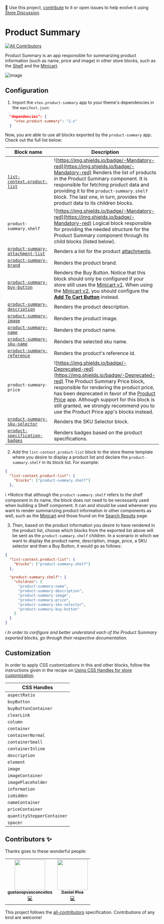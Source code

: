 📢 Use this project, [contribute](https://github.com/vtex-apps/product-summary) to it or open issues to help evolve it using [Store Discussion](https://github.com/vtex-apps/store-discussion).

# Product Summary

<!-- ALL-CONTRIBUTORS-BADGE:START - Do not remove or modify this section -->
[![All Contributors](https://img.shields.io/badge/all_contributors-2-orange.svg?style=flat-square)](#contributors-)
<!-- ALL-CONTRIBUTORS-BADGE:END -->

Product Summary is an app responsible for summarizing product information (such as name, price and image) in other store blocks, such as the [Shelf](https://vtex.io/docs/components/all/vtex.shelf/) and the [Minicart](https://vtex.io/docs/components/all/vtex.minicart/).

![image](https://user-images.githubusercontent.com/284515/70235170-1a503a80-1741-11ea-952d-07b178995f92.png)

## Configuration

1. Import the `vtex.product-summary` app to your theme's dependencies in the `manifest.json`:

```json
  "dependencies": {
    "vtex.product-summary": "2.x"
  }
```

Now, you are able to use all blocks exported by the `product-summary` app. Check out the full list below:

| Block name     | Description | 
| -------------- | ----------- | 
| [`list-context.product-list`](https://vtex.io/docs/components/all/vtex.product-summary/product-summary-list) | ![https://img.shields.io/badge/-Mandatory-red](https://img.shields.io/badge/-Mandatory-red) Renders the list of products in the Product Summary component. It is responsible for fetching product data and providing it to the `product-summary.shelf` block. The last one, in turn, provides the product data to its children blocks. | 
| `product-summary.shelf` | ![https://img.shields.io/badge/-Mandatory-red](https://img.shields.io/badge/-Mandatory-red) Logical block responsible for providing the needed structure for the Product Summary component through its child blocks (listed below). 
| [`product-summary-attachment-list`](https://vtex.io/docs/components/all/vtex.product-summary/product-summary-attachmentlist) | Renders a list for the product [attachments](https://help.vtex.com/tutorial/adding-an-attachment--7zHMUpuoQE4cAskqEUWScU). | 
| [`product-summary-brand`](https://vtex.io/docs/components/all/vtex.product-summary/product-summary-brand)         | Renders the product brand. | 
| [`product-summary-buy-button`](https://vtex.io/docs/components/all/vtex.product-summary/product-summary-buy-button) | Renders the Buy Button. Notice that this block should only be configured if your store still uses the [Minicart v1](https://github.com/vtex-apps/minicart/blob/383d7bbd3295f06d1b5854a0add561a872e1515c/docs/README.md). When using the [Minicart v2](https://vtex.io/docs/components/all/vtex.minicart/), you should configure the [**Add To Cart Button**](https://vtex.io/docs/components/all/vtex.add-to-cart-button/) instead.  | 
| [`product-summary-description`](https://vtex.io/docs/components/all/vtex.product-summary/product-summary-description) | Renders the product description. | 
| [`product-summary-image`](https://vtex.io/docs/components/all/vtex.product-summary/product-summary-image) | Renders the product image. | 
| [`product-summary-name`](https://vtex.io/docs/components/all/vtex.product-summary/product-summary-name) | Renders the product name. | 
| [`product-summary-sku-name`](https://vtex.io/docs/components/all/vtex.product-summary/product-summary-sku-name) | Renders the selected sku name. | 
| [`product-summary-reference`](https://vtex.io/docs/components/all/vtex.product-summary/product-summary-reference) | Renders the product's reference id. | 
| `product-summary-price` | ![https://img.shields.io/badge/-Deprecated-red](https://img.shields.io/badge/-Deprecated-red) The Product Summary Price block, responsible for rendering the product price, has been deprecated in favor of the [Product Price](https://vtex.io/docs/components/all/vtex.product-price/) app. Although support for this block is still granted, we strongly recommend you to use the Product Price app's blocks instead. | 
| [`product-summary-sku-selector`](https://vtex.io/docs/components/all/vtex.product-summary/product-summary-sku-selector) | Renders the SKU Selector block. | 
| [`product-specification-badges`](https://vtex.io/docs/components/all/vtex.product-summary/product-summary-specification-badges) | Renders badges based on the product specifications. |

2. Add the `list-context.product-list` block to the store theme template where you desire to display a product list and declare the `product-summary.shelf` in its block list. For example:

```json
{
  "list-context.product-list": {
    "blocks": ["product-summary.shelf"]
  },
```

:information_source: *Notice that although the `product-summary.shelf` refers to the shelf component in its name, the block does not need to be necessarily used  when building a Shelf component. It can and should be used whenever you want to render summarizing product information in other components as well, such as the [Minicart](https://vtex.io/docs/components/all/vtex.minicart/) and those found on the [Search Results](https://vtex.io/docs/components/all/vtex.search-result/) page.
    
3. Then, based on the product information you desire to have rendered in the product list, choose which blocks from the exported list above will be sent as the `product-summary.shelf` children. In a scenario in which we want to display the product name, description, image, price, a SKU selector and then a Buy Button, it would go as follows:

```json
{
  "list-context.product-list": {
    "blocks": ["product-summary.shelf"]
  },

  "product-summary.shelf": {
    "children": [
      "product-summary-name",
      "product-summary-description",
      "product-summary-image",
      "product-summary-price",
      "product-summary-sku-selector",
      "product-summary-buy-button"
    ]
  }
}
```

:information_source: *In order to configure and better understand each of the Product Summary exported blocks, go through their respective documentation.*

## Customization

In order to apply CSS customizations in this and other blocks, follow the instructions given in the recipe on [Using CSS Handles for store customization](https://vtex.io/docs/recipes/style/using-css-handles-for-store-customization).

| CSS Handles                | 
| -------------------------- |
| `aspectRatio`              |
| `buyButton`                |
| `buyButtonContainer`       |
| `clearLink`                |
| `column`                   |
| `container`                |
| `containerNormal`          |
| `containerSmall`           |
| `containerInline`          |
| `description`              |
| `element`                  |
| `image`                    |
| `imageContainer`           |
| `imagePlaceholder`         |
| `information`              |
| `isHidden`                 |
| `nameContainer`            |
| `priceContainer`           |
| `quantityStepperContainer` |
| `spacer`                   |

<!-- DOCS-IGNORE:start -->

## Contributors ✨

Thanks goes to these wonderful people:

<!-- ALL-CONTRIBUTORS-LIST:START - Do not remove or modify this section -->
<!-- prettier-ignore-start -->
<!-- markdownlint-disable -->
<table>
  <tr>
    <td align="center"><a href="https://github.com/gustavopvasconcellos"><img src="https://avatars1.githubusercontent.com/u/49173685?v=4" width="100px;" alt=""/><br /><sub><b>gustavopvasconcellos</b></sub></a><br /><a href="https://github.com/vtex-apps/product-summary/commits?author=gustavopvasconcellos" title="Code">💻</a></td>
    <td align="center"><a href="http://imdanielpiva.me"><img src="https://avatars0.githubusercontent.com/u/26178791?v=4" width="100px;" alt=""/><br /><sub><b>Daniel Piva</b></sub></a><br /><a href="https://github.com/vtex-apps/product-summary/commits?author=imdanielpiva" title="Code">💻</a></td>
  </tr>
</table>

<!-- markdownlint-enable -->
<!-- prettier-ignore-end -->
<!-- ALL-CONTRIBUTORS-LIST:END -->

This project follows the [all-contributors](https://github.com/all-contributors/all-contributors) specification. Contributions of any kind are welcome!
<!-- DOCS-IGNORE:end -->
